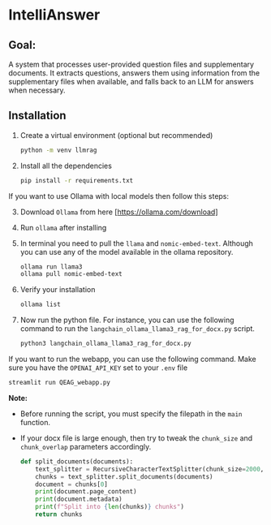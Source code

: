 # IntelliAnswer

## Goal:

A system that processes user-provided question files and supplementary documents. It extracts questions, answers them using information from the supplementary files when available, and falls back to an LLM for answers when necessary.

## Installation

1. Create a virtual environment (optional but recommended)

   ```bash
   python -m venv llmrag
   ```

2. Install all the dependencies
   ```bash
   pip install -r requirements.txt
   ```

If you want to use Ollama with local models then follow this steps:

3. Download `Ollama` from here [https://ollama.com/download]

4. Run `ollama` after installing

5. In terminal you need to pull the `llama` and `nomic-embed-text`. Although you can use any of the model available in the ollama repository.

   ```bash
   ollama run llama3
   ollama pull nomic-embed-text
   ```

6. Verify your installation

   ```bash
   ollama list
   ```

7. Now run the python file. For instance, you can use the following command to run the `langchain_ollama_llama3_rag_for_docx.py` script.

   ```bash
   python3 langchain_ollama_llama3_rag_for_docx.py
   ```

If you want to run the webapp, you can use the following command. Make sure you have the `OPENAI_API_KEY` set to your `.env` file

```bash
streamlit run QEAG_webapp.py
```

**Note:**

- Before running the script, you must specify the filepath in the `main` function.
- If your docx file is large enough, then try to tweak the `chunk_size` and `chunk_overlap` parameters accordingly.

  ```python
  def split_documents(documents):
      text_splitter = RecursiveCharacterTextSplitter(chunk_size=2000, chunk_overlap=1000)
      chunks = text_splitter.split_documents(documents)
      document = chunks[0]
      print(document.page_content)
      print(document.metadata)
      print(f"Split into {len(chunks)} chunks")
      return chunks
  ```
